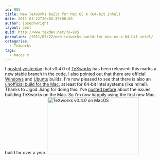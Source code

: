 ```yaml
---
id: 985
title: New TeXworks build for Mac OS X (64-bit Intel)
date: 2011-03-22T20:03:37+00:00
author: josephwright
layout: post
guid: http://www.texdev.net/?p=985
permalink: /2011/03/22/new-texworks-build-for-mac-os-x-64-bit-intel/
categories:
  - TeXworks
tags:
  - macos x
---
```

 I <a title="TeXworks v0.4.0" href="http://www.texdev.net/2011/03/21/texworks-v0-4-0/">posted yesterday</a> that v0.4.0 of <a href="http://www.texworks.org/">TeXworks</a> has been released: this marks a new stable branch in the code. I also pointed out that there are official <a href="http://code.google.com/p/texworks/downloads/list">Windows</a> and <a href="https://launchpad.net/~texworks/+archive/stable">Ubuntu</a> builds. I'm now pleased to see that there is also an <a href="https://www.dropbox.com/s/vs9qutjgtwised7/TeXworks.zip">unofficial build for the Mac</a>, at least for 64-bit Intel systems (like mine!). Thanks to Jjgod Jiang for doing this: I've <a title="TeXworks: building on a Mac" href="http://www.texdev.net/2011/02/06/texworks-building-on-a-mac/">posted before</a> about the issues building TeXworks on the Mac. So I'm now happily using the first new Mac build for over a year.
<a href="http://www.texdev.net/wp-content/uploads/2011/03/MacOS.png"><img class="aligncenter size-medium wp-image-986" title="TeXworks v0.4.0 on MacOS" src="http://www.texdev.net/wp-content/uploads/2011/03/MacOS-300x187.png" alt="TeXworks v0.4.0 on MacOS" width="300" height="187" /></a></p>
